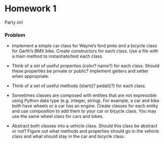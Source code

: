  # Homework 1

Party on!

### Problem            

- Implement a simple car class for Wayne’s ford pinto and a bicycle class for  Garth’s BMX bike.  Create constructors for each class. Use a file with a main method to instantiate/test each class. 

- Think of a set of useful properties (color? name?) for each class. Should these properties be private or public? implement getters and setter when appropriate. 

- Think of a set of useful methods (start()? pedal()?) for each class. 

-  Sometimes classes are composed with entities that are not expressible using Python data type (e.g. integer, string).  For example, a car and bike both have wheels or a car has an engine. Create classes for each entity and use composition to add them to your car or bicycle class. You may use the same wheel class for cars and bikes. 

- Abstract both classes into a vehicle class. Should this class be abstract or not? Figure out what methods and properties should go in the vehicle class and what should stay in the car and bicycle class.
